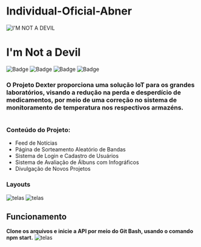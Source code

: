 # Individual-Oficial-Abner
![I'M NOT A DEVIL](https://cdn.discordapp.com/attachments/573246882210643968/851794887615447090/unknown.png)
# **I'm Not a Devil**

![Badge](https://img.shields.io/badge/Code-HTML-green?&logo=html)
![Badge](https://img.shields.io/badge/Code-JavaScript-yellow?&logo=api)
![Badge](https://img.shields.io/badge/Style-CSS-red?&logo=css)
![Badge](https://img.shields.io/badge/Graph-ChartsJS-blue?&logo=charts)

### O Projeto **Dexter** proporciona uma solução IoT para os grandes laboratórios, visando a redução na perda e desperdício de medicamentos, por meio de uma correção no sistema de monitoramento de temperatura nos respectivos armazéns.
#
###  **Conteúdo do Projeto:**
-	Feed de Notícias
-	Página de Sorteamento Aleatório de Bandas
-	Sistema de Login e Cadastro de Usuários
-	Sistema de Avaliação de Álbuns com Infográficos
-	Divulgação de Novos Projetos

### **Layouts**
![telas](https://cdn.discordapp.com/attachments/573246882210643968/851796029899538442/unknown.png)
![telas](https://cdn.discordapp.com/attachments/573246882210643968/851795545033932840/unknown.png)

## **Funcionamento**
**Clone os arquivos e inicie a API por meio do Git Bash, usando o comando npm start.**
![telas](https://cdn.discordapp.com/attachments/573246882210643968/851796462823407626/unknown.png)
